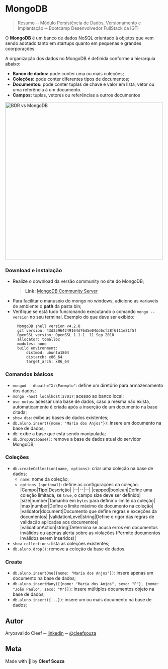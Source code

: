 # MongoDB
> Resumo ─ Módulo Persistência de Dados, Versionamento e Implantação ─ Bootcamp Desenvolvedor FullStack da IGTI

O **MongoDB** é um banco de dados NoSQL orientado à objetos que vem sendo adotado tanto em startups quanto em pequenas e grandes coorporações.

A organização dos dados no MongoDB é definida conforme a hierarquia abaixo:

- **Banco de dados:** pode conter uma ou mais coleções;
- **Coleções:** pode conter diferentes tipos de documentos;
- **Documentos:** pode conter tuplas de chave e valor em lista, vetor ou uma
referência à um documento.
- **Campos:** tuplas, vetores ou referências a outros documentos

<img src="https://d2m498l008ebpa.cloudfront.net/2017/07/sql-nosql.png" title="BDR vs MongoDB" width=500/>

### Download e instalação
- Realize o download da versão community no site do MongoDB;
  > **Link:** [MongoDB Community Server](https://www.mongodb.com/try/download/community)
- Para facilitar o manuseio do mongo no windows, adicione as variaveis de ambiente o **path** da pasta bin;
- Verifique se está tudo funcionando executando o comando `mongo --version` no seu terminal. Exemplo do que deve ser exibido:
  ```shell
    MongoDB shell version v4.2.8
    git version: 43d25964249164d76d5e04dd6cf38f6111e21f5f
    OpenSSL version: OpenSSL 1.1.1  11 Sep 2018
    allocator: tcmalloc
    modules: none
    build environment:
        distmod: ubuntu1804
        distarch: x86_64
        target_arch: x86_64
  ```

### Comandos básicos
- `mongod --dbpath="X:\Exemplo"`: define um diretório para armazenamento dos dados;
- `mongo -host localhost:27017`: acesso ao banco local;
- `use notas`: acessar uma base de dados, caso a mesma não exista, automaticamente é criada após a inserção de um documento na base citada;
- `show dbs`: exibe as bases de dados existentes;
- `db.aluno.insert({nome: "Maria dos Anjos"})`: insere um documento na base de dados;
- `db`: exibe a base que está sendo manipulada;
- `db.dropDatabase()`: remove a base de dados atual do servidor MongoDB;

### Coleções
- `db.createCollection(name, options)`: criar uma coleção na base de dados;
  - `name`: nome da coleção;
  - `options (opcional)`: define as configurações da coleção.
    |Campo|Tipo|Descrição|
    |--|--|--|
    |capped|boolean|Define uma coleção limitada, se `true`, o campo size deve ser definido|
    |size|number|Tamanho em `bytes` para definir o limite da coleção|
    |max|number|Define o limite máximo de documento na coleção|
    |validator|document|Documento que define regras e exceções da documentos|
    |validationLevel|string|Define o rigor das regras de validação aplicadas aos documentos|
    |validationAction|string|Determina se acusa erros em documentos inválidos ou apenas alerta sobre as violações (Permite documentos inválidos serem inseridos)|
- `show collections`: lista as coleções existentes;
- `db.aluno.drop()`: remove a coleção da base de dados.

### Create
- `db.aluno.insertOne({nome: "Maria dos Anjos"})`: insere apenas um documento na base de dados;
- `db.aluno.insertMany([{nome: "Maria dos Anjos", sexo: "F"}, {nome: "João Paulo", sexo: "M"}])`: insere múltiplos documentos objeto na base de dados;
- `db.aluno.insert({...})`: insere um ou mais documento na base de dados;


## Autor
Aryosvalldo Cleef ─ [linkedin](https://www.linkedin.com/in/aryosvalldo-cleef/) ─ [@cleefsouza](https://github.com/cleefsouza)

## Meta
Made with 💚 by **Cleef Souza**

